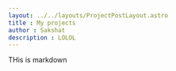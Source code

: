 ```yaml
---
layout: ../../layouts/ProjectPostLayout.astro
title : My projects
author : Sakshat
description : LOLOL
---
```


THis is markdown